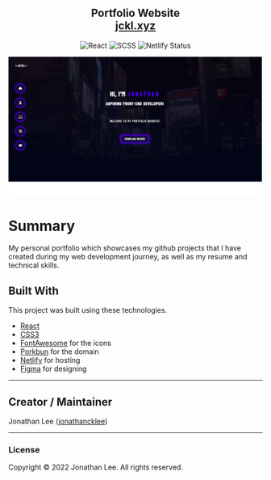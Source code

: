 <h2 align="center">
  Portfolio Website<br/>
  <a href="https://jckl.xyz" target="_blank">jckl.xyz</a>
</h2>
<p align="center">
    <img alt="React" src="https://img.shields.io/badge/-React-61DAFB?style=flat&logo=react&logoColor=white"/>
    <img alt="SCSS" src="https://img.shields.io/badge/-SCSS-CC6699?style=flat&logo=sass&logoColor=white"/>
    <img alt="Netlify Status" src="https://api.netlify.com/api/v1/badges/a97a8c74-04cc-4b59-b7b9-71d2800ca95f/deploy-status"/>
</p>

<p align="center">
  <a href="http://jckl.xyz"><img src="./src/assets/img/portfolio-sc.png" width="700px" alt="landing page"></a>
</p

<br/>

# Summary

My personal portfolio which showcases my github projects that I have created during my web development journey, as well as my resume and technical skills.<br/>

## Built With

This project was built using these technologies.

-  [React](https://reactjs.org/)
-  [CSS3](https://sass-lang.com/)
-  [FontAwesome](https://fontawesome.com/v5.15/icons?d=gallery&p=1) for the icons
-  [Porkbun](https://porkbun.com/) for the domain
-  [Netlify](https://www.netlify.com/) for hosting
-  [Figma](https://www.figma.com/) for designing

---

## Creator / Maintainer

Jonathan Lee ([jonathancklee](https://github.com/jonathancklee1))

---

### License

Copyright &copy; 2022 Jonathan Lee. All rights reserved.
